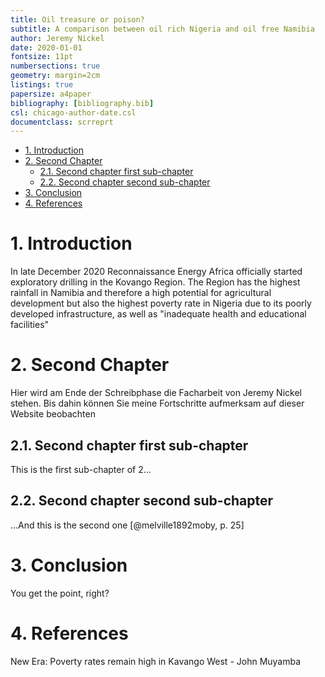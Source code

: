 ```yaml
---
title: Oil treasure or poison? 
subtitle: A comparison between oil rich Nigeria and oil free Namibia
author: Jeremy Nickel
date: 2020-01-01
fontsize: 11pt
numbersections: true
geometry: margin=2cm
listings: true
papersize: a4paper
bibliography: [bibliography.bib]
csl: chicago-author-date.csl
documentclass: scrreprt
---
```



- [1. Introduction](#1-introduction)
- [2. Second Chapter](#2-second-chapter)
  - [2.1. Second chapter first sub-chapter](#21-second-chapter-first-sub-chapter)
  - [2.2. Second chapter second sub-chapter](#22-second-chapter-second-sub-chapter)
- [3. Conclusion](#3-conclusion)
- [4. References](#4-references)


# 1. Introduction
In late December 2020 Reconnaissance Energy Africa officially started exploratory drilling in the Kovango Region. The Region has the highest rainfall in Namibia and therefore a high potential for agricultural development but also the highest poverty rate in Nigeria due to its poorly developed infrastructure, as well as "inadequate health and educational facilities"

# 2. Second Chapter

Hier wird am Ende der Schreibphase die Facharbeit von Jeremy Nickel stehen. Bis dahin können Sie meine Fortschritte aufmerksam auf dieser Website beobachten

## 2.1. Second chapter first sub-chapter
This is the first sub-chapter of 2...

## 2.2. Second chapter second sub-chapter
...And this is the second one [@melville1892moby, p. 25]

# 3. Conclusion
You get the point, right?

# 4. References
New Era: Poverty rates remain high in Kavango West - John Muyamba
